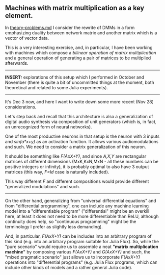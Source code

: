 ## Machines with matrix multiplication as a key element.

In [theory-problems.md](https://github.com/anhinga/2020-notes/blob/master/attention-based-models/theory-problems.md)
I consider the rewrite of DMMs in a form emphasizing duality between network matrix and another matrix which is
a vector of vector data.

This is a very interesting exercise, and, in particular, I have been working with machines which compose a _bilinear operation
of matrix multiplication_ and a general operation of generating a pair of matrices to be multiplied afterwards.

---

**INSERT:** explorations of this setup which I performed in October and November (there is quite a bit of uncommitted things at the moment,
both theoretical and related to some Julia experiments).

---

It's Dec 3 now, and here I want to write down some more recent (Nov 28) considerations.

Let's step back and recall that this architecture is also a generalization of digital audio synthesis via composition of
unit generators (which is, in fact, an unrecognized form of neural networks).

One of the most productive neurons in that setup is the neuron with 3 inputs and _sin(a*x+y)_ as an activation function.
It allows various audiomodulations and such. We need to consider a matrix generalization of this neuron.

It should be something like _F(AxX+Y)_, and since _A,X,Y_ are rectangular matrices of different dimensions (MxK,KxN,MxN - all these numbers
can be positive integers or infinity),
it is probably optimal to also have 3 output matrices (this way, _F=Id_ case is naturally included).

This way different _F_ and different compositions would provide different "generalized modulations" and such.

---

On the other hand, generalizing from "universal differential equations" and from "differential programming",
one can include any machine learning model into a "differentiable program" ("differential" might be an overkill here,
at least it does not need to be more differentiable than ReLU, although continuity does help, so
"continuous programming" might be the terminology I prefer as slightly less demanding).

And, in particular, _F(AxX+Y)_ can be includes into an arbitrary program of this kind (e.g. into an
arbitrary program suitable for Julia Flux). So, while the "pure scenario" would require us to
assemble a neat **"matrix multiplication machine"** by composing various _F(AxX+Y)_ and _G(AxX+Y)_ and such,
the "mixed pragmatic scenario" just allows us to incorporate _F(AxX+Y)_ operations into "differential
programs" (e.g. Julia Flux programs, which can include other kinds of models and a rather general Julia code).

